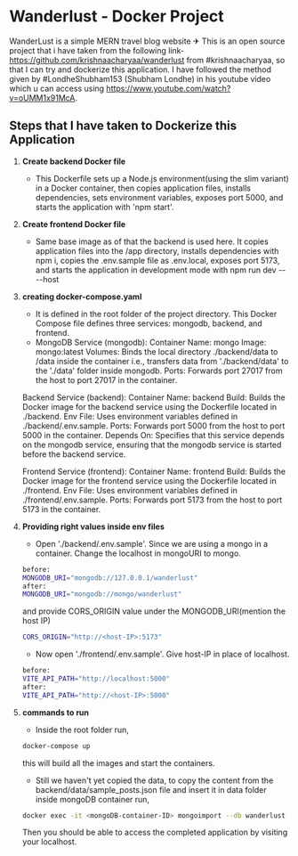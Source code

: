 # Wanderlust - Docker Project

WanderLust is a simple MERN travel blog website ✈ This is an open source project that i have taken from the following link- https://github.com/krishnaacharyaa/wanderlust from #krishnaacharyaa, so that I can try and dockerize this application. I have followed the method given by #LondheShubham153 (Shubham Londhe) in his youtube video which u can access using https://www.youtube.com/watch?v=oUMM1x91McA.

## Steps that I have taken to Dockerize this Application

1. **Create backend Docker file**

   - This Dockerfile sets up a Node.js environment(using the slim variant) in a Docker container, then copies application files, installs dependencies, sets environment variables, exposes port 5000, and starts the application with 'npm start'.

2. **Create frontend Docker file**

   - Same base image as of that the backend is used here. It copies application files into the /app directory, installs dependencies with npm i, copies the .env.sample file as .env.local, exposes port 5173, and starts the application in development mode with npm run dev -- --host
   

3. **creating docker-compose.yaml**
   
   - It is defined in the root folder of the project directory. This Docker Compose file defines three services: mongodb, backend, and frontend.
   - MongoDB Service (mongodb):
   Container Name: mongo
   Image: mongo:latest
   Volumes: Binds the local directory ./backend/data to /data inside the container i.e., transfers data from './backend/data' to the './data' folder inside mongodb.
   Ports: Forwards port 27017 from the host to port 27017 in the container.

   Backend Service (backend):
   Container Name: backend
   Build: Builds the Docker image for the backend service using the Dockerfile located in ./backend.
   Env File: Uses environment variables defined in ./backend/.env.sample.
   Ports: Forwards port 5000 from the host to port 5000 in the container.
   Depends On: Specifies that this service depends on the mongodb service, ensuring that the mongodb service is started before the backend service.

   Frontend Service (frontend):
   Container Name: frontend
   Build: Builds the Docker image for the frontend service using the Dockerfile located in ./frontend.
   Env File: Uses environment variables defined in ./frontend/.env.sample.
   Ports: Forwards port 5173 from the host to port 5173 in the container.


4. **Providing right values inside env files**

   - Open './backend/.env.sample'. Since we are using a mongo in a container. Change the localhost in mongoURI to mongo.
   ```bash
   before:
   MONGODB_URI="mongodb://127.0.0.1/wanderlust"
   after:
   MONGODB_URI="mongodb://mongo/wanderlust"
   ```
   and provide CORS_ORIGIN value under the MONGODB_URI(mention the host IP)
   ```bash
   CORS_ORIGIN="http://<host-IP>:5173"
   ```
   - Now open './frontend/.env.sample'. Give host-IP in place of localhost.
   ```bash
   before:
   VITE_API_PATH="http://localhost:5000"
   after:
   VITE_API_PATH="http://<host-IP>:5000"
   ```

5. **commands to run**

   - Inside the root folder run,
   ```bash
   docker-compose up
   ```
   this will build all the images and start the containers. 
   - Still we haven't yet copied the data, to copy the content from the backend/data/sample_posts.json file and insert it in data folder inside mongoDB container run,
   ```bash
   docker exec -it <mongoDB-container-ID> mongoimport --db wanderlust --collection posts --file ./data/sample_posts.json --jsonArray
   ```

   Then you should be able to access the completed application by visiting your localhost.

